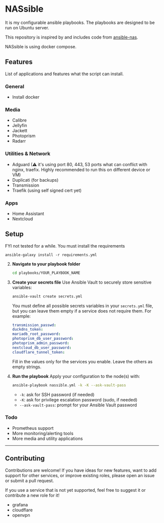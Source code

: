 # NASsible
It is my configurable ansible playbooks. The playbooks are designed to be run on Ubuntu server.

This repository is inspired by and includes code from [ansible-nas](https://github.com/davestephens/ansible-nas).

NASsible is using docker compose.

## Features
List of applications and features what the script can install.
### General
- Install docker

### Media
- Calibre
- Jellyfin
- Jackett
- Photoprism
- Radarr

### Utilities & Network
- Adguard (⚠ it's using port 80, 443, 53 ports what can conflict with nginx, traefix. Highly recommended to run this on different device or VM)
- Duplicati (for backups)
- Transmission
- Traefik (using self signed cert yet)

### Apps
- Home Assistant
- Nextcloud


## Setup
FYI not tested for a while. You must install the requirements

```
ansible-galaxy install -r requirements.yml
```

2. **Navigate to your playbook folder**
   ```bash
   cd playbooks/YOUR_PLAYBOOK_NAME
   ```

3. **Create your secrets file**
   Use Ansible Vault to securely store sensitive variables:
   ```bash
   ansible-vault create secrets.yml
   ```

   You must define all possible secrets variables in your `secrets.yml` file, but you can leave them empty if a service does not require them. For example:

   ```yaml
   transmission_passwd:
   duckdns_token:
   mariadb_root_password:
   photoprism_db_user_password:
   photoprism_admin_password:
   nextcloud_db_user_password:
   cloudflare_tunnel_token:
   ```

   Fill in the values only for the services you enable. Leave the others as empty strings.

4. **Run the playbook**
   Apply your configuration to the node(s) with:
   ```bash
   ansible-playbook nassible.yml -k -K --ask-vault-pass
   ```
   - `-k`: ask for SSH password (if needed)
   - `-K`: ask for privilege escalation password (sudo, if needed)
   - `--ask-vault-pass`: prompt for your Ansible Vault password

### Todo
- Prometheus support
- More monitoring/alerting tools
- More media and utility applications

---

## Contributing

Contributions are welcome! If you have ideas for new features, want to add support for other services, or improve existing roles, please open an issue or submit a pull request.

If you use a service that is not yet supported, feel free to suggest it or contribute a new role for it!
- grafana
- cloudflare
- openvpn